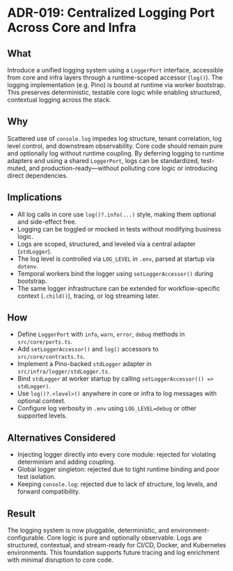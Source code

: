 # ADR-019: Centralized Logging Port Across Core and Infra

## What

Introduce a unified logging system using a `LoggerPort` interface, accessible from core and infra layers through a runtime-scoped accessor (`log()`). The logging implementation (e.g. Pino) is bound at runtime via worker bootstrap. This preserves deterministic, testable core logic while enabling structured, contextual logging across the stack.

## Why

Scattered use of `console.log` impedes log structure, tenant correlation, log level control, and downstream observability. Core code should remain pure and optionally log without runtime coupling. By deferring logging to runtime adapters and using a shared `LoggerPort`, logs can be standardized, test-muted, and production-ready—without polluting core logic or introducing direct dependencies.

## Implications

* All log calls in core use `log()?.info(...)` style, making them optional and side-effect free.
* Logging can be toggled or mocked in tests without modifying business logic.
* Logs are scoped, structured, and leveled via a central adapter (`stdLogger`).
* The log level is controlled via `LOG_LEVEL` in `.env`, parsed at startup via `dotenv`.
* Temporal workers bind the logger using `setLoggerAccessor()` during bootstrap.
* The same logger infrastructure can be extended for workflow-specific context (`.child()`), tracing, or log streaming later.

## How

* Define `LoggerPort` with `info`, `warn`, `error`, `debug` methods in `src/core/ports.ts`.
* Add `setLoggerAccessor()` and `log()` accessors to `src/core/contracts.ts`.
* Implement a Pino-backed `stdLogger` adapter in `src/infra/logger/stdLogger.ts`.
* Bind `stdLogger` at worker startup by calling `setLoggerAccessor(() => stdLogger)`.
* Use `log()?.<level>()` anywhere in core or infra to log messages with optional context.
* Configure log verbosity in `.env` using `LOG_LEVEL=debug` or other supported levels.

## Alternatives Considered

* Injecting logger directly into every core module: rejected for violating determinism and adding coupling.
* Global logger singleton: rejected due to tight runtime binding and poor test isolation.
* Keeping `console.log`: rejected due to lack of structure, log levels, and forward compatibility.

## Result

The logging system is now pluggable, deterministic, and environment-configurable. Core logic is pure and optionally observable. Logs are structured, contextual, and stream-ready for CI/CD, Docker, and Kubernetes environments. This foundation supports future tracing and log enrichment with minimal disruption to core code.
